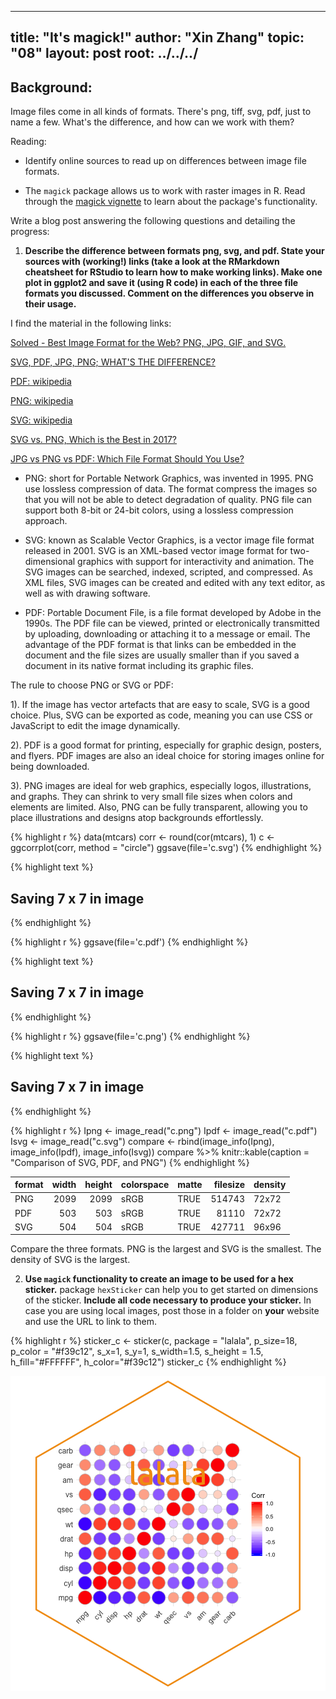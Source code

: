 
---
title: "It's magick!"
author: "Xin Zhang"
topic: "08"
layout: post
root: ../../../
---

## Background:

Image files come in all kinds of formats. There's png, tiff, svg, pdf, just to name a few. What's the difference, and how can we work with them?

Reading: 

  - Identify online sources to read up on differences between image file formats. 

  - The `magick` package allows us to work with raster images in R. Read through the  [magick vignette](https://cran.r-project.org/web/packages/magick/vignettes/intro.html) to learn about the package's functionality.

Write a blog post answering the following questions and detailing the progress: 

1. **Describe the difference between formats png, svg, and pdf. State your sources with (working!) links (take a look at the RMarkdown cheatsheet for RStudio to learn how to make working links). Make one plot in ggplot2 and save it (using R code) in each of the three file formats you discussed. Comment on the differences you observe in their usage.**

I find the material in the following links: 

[Solved - Best Image Format for the Web? PNG, JPG, GIF, and SVG.](https://www.pagecloud.com/blog/web-images-png-vs-jpg-vs-gif-vs-svg)

[SVG, PDF, JPG, PNG; WHAT'S THE DIFFERENCE?](https://www.95visual.com/blog/svg-pdf-jpg-png-whats-the-difference)

[PDF: wikipedia](https://en.wikipedia.org/wiki/PDF)

[PNG: wikipedia](https://en.wikipedia.org/wiki/Portable_Network_Graphics)

[SVG: wikipedia](https://en.wikipedia.org/wiki/Scalable_Vector_Graphics)

[SVG vs. PNG, Which is the Best in 2017?](https://blog.mrdaniels.ch/warz/png-vs-svg-2017/)

[JPG vs PNG vs PDF: Which File Format Should You Use?](https://www.shutterstock.com/blog/jpg-vs-png-vs-pdf)

- PNG: short for Portable Network Graphics, was invented in 1995.  PNG use lossless compression of data. The format compress the images so that you will not be able to detect degradation of quality. PNG file can support both 8-bit or 24-bit colors, using a lossless compression approach.

- SVG: known as Scalable Vector Graphics, is a vector image file format released in 2001. SVG is an XML-based vector image format for two-dimensional graphics with support for interactivity and animation. The SVG images can be searched, indexed, scripted, and compressed. As XML files, SVG images can be created and edited with any text editor, as well as with drawing software.

- PDF: Portable Document File, is a file format developed by Adobe in the 1990s. The PDF file can be viewed, printed or electronically transmitted by uploading, downloading or attaching it to a message or email. The advantage of the PDF format is that links can be embedded in the document and the file sizes are usually smaller than if you saved a document in its native format including its graphic files.

The rule to choose PNG or SVG or PDF:  

1). If the image has vector artefacts that are easy to scale, SVG is a good choice. Plus, SVG can be exported as code, meaning you can use CSS or JavaScript to edit the image dynamically.

2). PDF is a good format for printing, especially for graphic design, posters, and flyers. PDF images are also an ideal choice for storing images online for being downloaded. 

3). PNG images are ideal for web graphics, especially logos, illustrations, and graphs. They can shrink to very small file sizes when colors and elements are limited. Also, PNG can be fully transparent, allowing you to place illustrations and designs atop backgrounds effortlessly.




{% highlight r %}
data(mtcars)
corr <- round(cor(mtcars), 1)
c <- ggcorrplot(corr, method = "circle")
ggsave(file='c.svg')
{% endhighlight %}



{% highlight text %}
## Saving 7 x 7 in image
{% endhighlight %}



{% highlight r %}
ggsave(file='c.pdf')
{% endhighlight %}



{% highlight text %}
## Saving 7 x 7 in image
{% endhighlight %}



{% highlight r %}
ggsave(file='c.png')
{% endhighlight %}



{% highlight text %}
## Saving 7 x 7 in image
{% endhighlight %}



{% highlight r %}
Ipng <- image_read("c.png")
Ipdf <- image_read("c.pdf")
Isvg <- image_read("c.svg")
compare <- rbind(image_info(Ipng), image_info(Ipdf), image_info(Isvg))
compare %>% knitr::kable(caption = "Comparison of SVG, PDF, and PNG")
{% endhighlight %}



|format | width| height|colorspace |matte | filesize|density |
|:------|-----:|------:|:----------|:-----|--------:|:-------|
|PNG    |  2099|   2099|sRGB       |TRUE  |   514743|72x72   |
|PDF    |   503|    503|sRGB       |TRUE  |    81110|72x72   |
|SVG    |   504|    504|sRGB       |TRUE  |   427711|96x96   |

Compare the three formats. PNG is the largest and SVG is the smallest. The density of SVG is the largest.

2. **Use `magick` functionality to create an image to be used for a hex sticker.**  package `hexSticker` can help you to get started on dimensions of the sticker. **Include all code necessary to produce your sticker.** In case you are using local images, post those in a folder on **your** website and use the URL to link to them.


{% highlight r %}
sticker_c <- sticker(c, package = "lalala", p_size=18, p_color = "#f39c12",
             s_x=1, s_y=1, s_width=1.5, s_height = 1.5, 
             h_fill="#FFFFFF", h_color="#f39c12")
sticker_c 
{% endhighlight %}

![center](./../figure/08/ZhangXin/unnamed-chunk-3-1.png)
